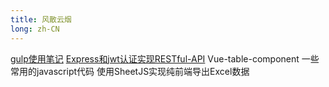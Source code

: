 ```yaml
---
title: 风散云烟
long: zh-CN
---
```

[gulp使用笔记](/technical/gulp使用笔记.html)
[Express和jwt认证实现RESTful-API](/technical/Express和jwt认证实现RESTful-API.html)
  <router-link tag='a' class="panel-block" to="/technical/Vue-table-component.html">
    Vue-table-component
  </router-link>
  <router-link tag='a' class="panel-block" to="/technical/一些常用的javascript代码.html">
    一些常用的javascript代码
  </router-link>
  <router-link tag='a' class="panel-block" to="/technical/使用SheetJS实现纯前端导出Excel数据.html">
    使用SheetJS实现纯前端导出Excel数据
  </router-link>